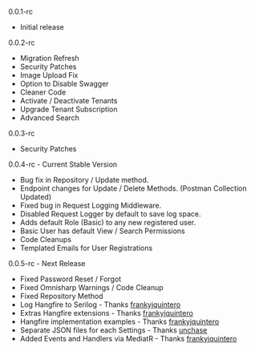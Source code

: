 0.0.1-rc

- Initial release

0.0.2-rc

- Migration Refresh
- Security Patches
- Image Upload Fix
- Option to Disable Swagger
- Cleaner Code
- Activate / Deactivate Tenants
- Upgrade Tenant Subscription
- Advanced Search

0.0.3-rc

- Security Patches

0.0.4-rc - Current Stable Version

- Bug fix in Repository / Update method.
- Endpoint changes for Update / Delete Methods. (Postman Collection Updated)
- Fixed bug in Request Logging Middleware.
- Disabled Request Logger by default to save log space.
- Adds default Role (Basic) to any new registered user.
- Basic User has default View / Search Permissions
- Code Cleanups
- Templated Emails for User Registrations

0.0.5-rc - Next Release

- Fixed Password Reset / Forgot
- Fixed Omnisharp Warnings / Code Cleanup
- Fixed Repository Method
- Log Hangfire to Serilog - Thanks [frankyjquintero](https://github.com/frankyjquintero) 
- Extras Hangfire extensions - Thanks [frankyjquintero](https://github.com/frankyjquintero) 
- Hangfire implementation examples - Thanks [frankyjquintero](https://github.com/frankyjquintero) 
- Separate JSON files for each Settings - Thanks [unchase](https://github.com/unchase) 
- Added Events and Handlers via MediatR - Thanks [frankyjquintero](https://github.com/frankyjquintero) 
